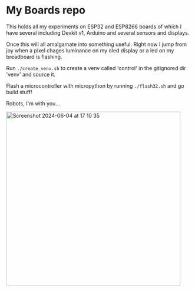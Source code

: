 # My Boards repo
This holds all my experiments on ESP32 and ESP8266 boards of which I have several including Devkit v1, Arduino and several sensors and displays.

Once this will all amalgamate into something useful. Right now I jump from joy when a pixel chages luminance on my oled display or a led on my breadboard is flashing.

Run `./create_venv.sh` to create a venv called 'control' in the gitignored dir 'venv' and source it.

Flash a microcontroller with micropython by running `./flash32.sh` and go build stuff!

Robots, I'm with you...

<img width="473" alt="Screenshot 2024-06-04 at 17 10 35" src="https://github.com/tuvokki/boards/assets/181719/e384fed2-21d7-4740-b464-9abdf7360e93">
